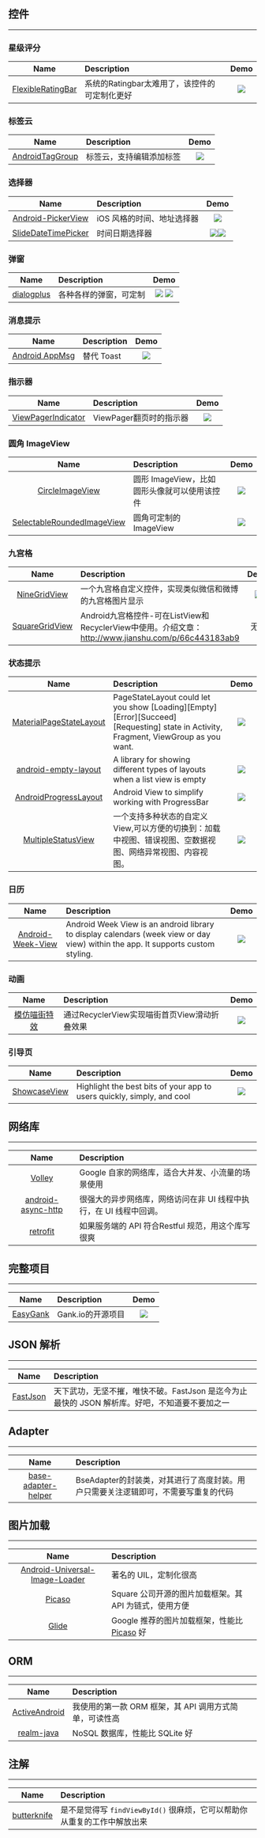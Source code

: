 ## 控件
---

### 星级评分

|Name|Description|Demo|
|:---:|:---|:---:|
|[FlexibleRatingBar](https://github.com/Amagi82/FlexibleRatingBar)|系统的Ratingbar太难用了，该控件的可定制化更好|![](./images/FlexibleRatingBar.png)|

### 标签云

|Name|Description|Demo|
|:---:|:---|:---:|
|[AndroidTagGroup](https://github.com/2dxgujun/AndroidTagGroup)|标签云，支持编辑添加标签|![](./images/AndroidTagGroup.jpg)|

### 选择器

|Name|Description|Demo|
|:---:|:---|:---:|
|[Android-PickerView](https://github.com/saiwu-bigkoo/Android-PickerView)|iOS 风格的时间、地址选择器|![](./images/Android-PickerView.gif)|
|[SlideDateTimePicker]()|时间日期选择器|![](./images/SlideDateTimePicker_1.png)![](./images/SlideDateTimePicker_2.png)|

### 弹窗

|Name|Description|Demo|
|:---:|:---|:---:|
|[dialogplus](https://github.com/orhanobut/dialogplus)|各种各样的弹窗，可定制|![](./images/dialogplusanim.gif) ![](./images/dialogplusanim_2.gif)|

### 消息提示
|Name|Description|Demo|
|:---:|:---|:---:|
|[Android AppMsg](https://github.com/johnkil/Android-AppMsg)|替代 Toast|![](./images/AppMsg.png)|

### 指示器

|Name|Description|Demo|
|:---:|:---|:---:|
|[ViewPagerIndicator](https://github.com/JakeWharton/ViewPagerIndicator)|ViewPager翻页时的指示器|![](./images/ViewPagerIndicator.png)|

### 圆角 ImageView

|Name|Description|Demo|
|:---:|:---|:---:|
|[CircleImageView](https://github.com/hdodenhof/CircleImageView)|圆形 ImageView，比如圆形头像就可以使用该控件|![](./images/CircleImageView.png)|
|[SelectableRoundedImageView](https://github.com/pungrue26/SelectableRoundedImageView)|圆角可定制的 ImageView|![](./images/SelectableRoundedImageView.png)|

### 九宫格

|Name|Description|Demo|
|:---:|:---|:---:|
|[NineGridView](https://github.com/panyiho/NineGridView)|一个九宫格自定义控件，实现类似微信和微博的九宫格图片显示|![](./images/NineGridView.png)|
|[SquareGridView](https://github.com/aliouswang/SquareGridView)|Android九宫格控件-可在ListView和RecyclerView中使用。介绍文章：http://www.jianshu.com/p/66c443183ab9|无图|

### 状态提示

|Name|Description|Demo|
|:---:|:---|:---:|
|[MaterialPageStateLayout](https://github.com/Syehunter/MaterialPageStateLayout)|PageStateLayout could let you show [Loading][Empty][Error][Succeed][Requesting] state in Activity, Fragment, ViewGroup as you want.|![](./images/MaterialPageStateLayout.gif)|
|[android-empty-layout](https://github.com/alamkanak/android-empty-layout)|A library for showing different types of layouts when a list view is empty|![](./images/android_empty_layout.png)|
|[AndroidProgressLayout](https://github.com/antonkrasov/AndroidProgressLayout)|Android View to simplify working with ProgressBar|![](./images/AndroidProgressLayout.gif)|
|[MultipleStatusView](https://github.com/qyxxjd/MultipleStatusView)|一个支持多种状态的自定义View,可以方便的切换到：加载中视图、错误视图、空数据视图、网络异常视图、内容视图。|![](./images/MultipleStatusView.gif)|

### 日历

|Name|Description|Demo|
|:---:|:---|:---:|
|[Android-Week-View](https://github.com/alamkanak/Android-Week-View)|Android Week View is an android library to display calendars (week view or day view) within the app. It supports custom styling.|![](./images/Android-Week-View.png)|

### 动画

|Name|Description|Demo|
|:---:|:---|:---:|
|[模仿喵街特效](https://github.com/dongjunkun/miaojiedemo)|通过RecyclerView实现喵街首页View滑动折叠效果|![](./images/mockmiaojie.gif)|

### 引导页

|Name|Description|Demo|
|:---:|:---|:---:|
|[ShowcaseView](https://github.com/amlcurran/ShowcaseView)|Highlight the best bits of your app to users quickly, simply, and cool|![](./images/ShowcaseView.png)|

## 网络库
---
|Name|Description|
|:---:|:---|
|[Volley](https://android.googlesource.com/platform/frameworks/volley)|Google 自家的网络库，适合大并发、小流量的场景使用|
|[android-async-http](https://github.com/loopj/android-async-http)|很强大的异步网络库，网络访问在非 UI 线程中执行，在 UI 线程中回调。|
|[retrofit](https://github.com/square/retrofit)|如果服务端的 API 符合Restful 规范，用这个库写很爽|

## 完整项目
---
|Name|Description|Demo|
|:---:|:---|:---:|
|[EasyGank](https://github.com/CaMnter/EasyGank)|Gank.io的开源项目|![](./images/EasyGank.gif)|

## JSON 解析
---
|Name|Description|
|:---:|:---|
|[FastJson](https://github.com/alibaba/fastjson)|天下武功，无坚不摧，唯快不破。FastJson 是迄今为止最快的 JSON 解析库。好吧，不知道要不要加之一|

## Adapter
---
|Name|Description|
|:---:|:---|
|[base-adapter-helper](https://github.com/JoanZapata/base-adapter-helper)|BseAdapter的封装类，对其进行了高度封装。用户只需要关注逻辑即可，不需要写重复的代码|

## 图片加载
---
|Name|Description|
|:---:|:---|
|[Android-Universal-Image-Loader](https://github.com/nostra13/Android-Universal-Image-Loader)|著名的 UIL，定制化很高|
|[Picaso](https://github.com/square/picasso)|Square 公司开源的图片加载框架。其 API 为链式，使用方便|
|[Glide](https://github.com/bumptech/glide)|Google 推荐的图片加载框架，性能比 [Picaso](https://github.com/square/picasso) 好|

## ORM
---
|Name|Description|
|:---:|:---|
|[ActiveAndroid](https://github.com/pardom/ActiveAndroid)|我使用的第一款 ORM 框架，其 API 调用方式简单，可读性高|
|[realm-java](https://github.com/realm/realm-java)|NoSQL 数据库，性能比 SQLite 好|

## 注解
---
|Name|Description|
|:---:|:---|
|[butterknife](https://github.com/JakeWharton/butterknife)|是不是觉得写 `findViewById()` 很麻烦，它可以帮助你从重复的工作中解放出来|
